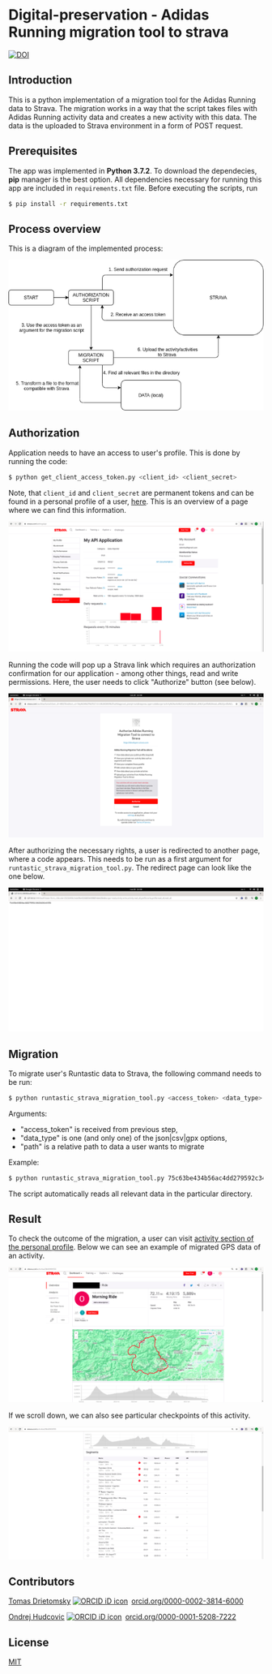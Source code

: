 # Digital-preservation - Adidas Running migration tool to strava
<a href="https://zenodo.org/badge/latestdoi/272662610"><img src="https://zenodo.org/badge/272662610.svg" alt="DOI"></a>


## Introduction

This is a python implementation of a migration tool for the Adidas Running data to Strava. The migration works in a way that the script takes files with Adidas Running activity data and creates a new activity with this data. The data is the uploaded to Strava environment in a form of POST request.

## Prerequisites

The app was implemented in **Python 3.7.2**. To download the dependecies, **pip** manager is the best option.
All dependencies necessary for running this app are included in `requirements.txt` file. Before executing the scripts, run

```bash
$ pip install -r requirements.txt
```
## Process overview

This is a diagram of the implemented process:

![Alt text](/images/diagram.png?raw=true)

## Authorization
Application needs to have an access to user's profile. This is done by running the code:
```bash
$ python get_client_access_token.py <client_id> <client_secret>
```
Note, that `client_id` and `client_secret` are permanent tokens and can be found in a personal profile of a user, [here](https://www.strava.com/settings/api). This is an overview of a page where we can find this information.

![Alt text](/images/api_profile.png?raw=true)

Running the code will pop up a Strava link which requires an authorization confirmation for our application - among other things, read and write permissions. Here, the user needs to click "Authorize" button (see below).

![Alt text](/images/authorization_page.png?raw=true)

After authorizing the necessary rights, a user is redirected to another page, where a code appears. This needs to be run as a first argument for `runtastic_strava_migration_tool.py`. The redirect page can look like the one below.


![Alt text](/images/pop_up.png?raw=true)

## Migration

To migrate user's Runtastic data to Strava, the following command needs to be run:
```bash
$ python runtastic_strava_migration_tool.py <access_token> <data_type> <path>
```

Arguments:

* "access_token" is received from previous step,
* "data_type" is one (and only one) of the json|csv|gpx options,
* "path" is a relative path to data a user wants to migrate

Example:
```bash
$ python runtastic_strava_migration_tool.py 75c63be434b56ac4dd279592c3462b4262e43f5b gpx ../data/Sport-sessions/GPS-data/
```
The script automatically reads all relevant data in the particular directory.

## Result

To check the outcome of the migration, a user can visit [activity section of the personal profile](https://www.strava.com/athlete/training). Below we can see an example of migrated GPS data of an activity.

![Alt text](/images/example_activity_map.png?raw=true)

If we scroll down, we can also see particular checkpoints of this activity.

![Alt text](/images/example_activity_data_points.png?raw=true)


## Contributors

[Tomas Drietomsky](https://orcid.org/0000-0002-3814-6000) <a href="https://orcid.org/0000-0002-3814-6000" target="orcid.widget" rel="noopener noreferrer" style="vertical-align:top;"><img src="https://orcid.org/sites/default/files/images/orcid_16x16.png" style="width:1em;margin-right:.5em;" alt="ORCID iD icon">orcid.org/0000-0002-3814-6000</a>

[Ondrej Hudcovic](https://orcid.org/0000-0001-5208-7222) <a href="https://orcid.org/0000-0001-5208-7222" target="orcid.widget" rel="noopener noreferrer" style="vertical-align:top;"><img src="https://orcid.org/sites/default/files/images/orcid_16x16.png" style="width:1em;margin-right:.5em;" alt="ORCID iD icon">orcid.org/0000-0001-5208-7222</a>

## License

[MIT](/LICENSE)
